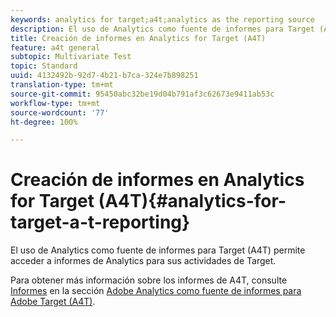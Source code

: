 ```yaml
---
keywords: analytics for target;a4t;analytics as the reporting source
description: El uso de Analytics como fuente de informes para Target (A4T) permite acceder a informes de Analytics para sus actividades de Target.
title: Creación de informes en Analytics for Target (A4T)
feature: a4t general
subtopic: Multivariate Test
topic: Standard
uuid: 4132492b-92d7-4b21-b7ca-324e7b898251
translation-type: tm+mt
source-git-commit: 95450abc32be19d04b791af3c62673e9411ab53c
workflow-type: tm+mt
source-wordcount: '77'
ht-degree: 100%

---
```



# Creación de informes en Analytics for Target (A4T){#analytics-for-target-a-t-reporting}

El uso de Analytics como fuente de informes para Target (A4T) permite acceder a informes de Analytics para sus actividades de Target.

Para obtener más información sobre los informes de A4T, consulte [Informes](/help/c-integrating-target-with-mac/a4t/reporting.md#concept_716AF8D545AD404EAAEE99A6DB7B9483) en la sección [Adobe Analytics como fuente de informes para Adobe Target (A4T)](/help/c-integrating-target-with-mac/a4t/a4t.md#concept_7540C8C04259434AB6EE33B09F47A1DE).
